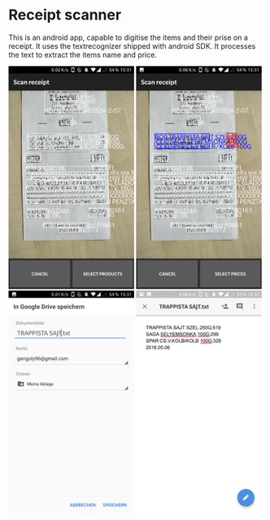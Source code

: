 # Receipt scanner
This is an android app, capable to digitise the items and their prise on a receipt. It uses the textrecognizer shipped with android SDK. It processes the text to extract the items name and price.
<p float="left" >
  <img src="docImages/Screenshot_20180516-153131.jpg" width="49%" /> 
  <img src="docImages/Screenshot_20180516-153141.jpg" width="49%" /> 
  <img src="docImages/Screenshot_20180516-153157.jpg" width="49%" /> 
  <img src="docImages/Screenshot_20180516-153345.jpg" width="49%" />
</p>
